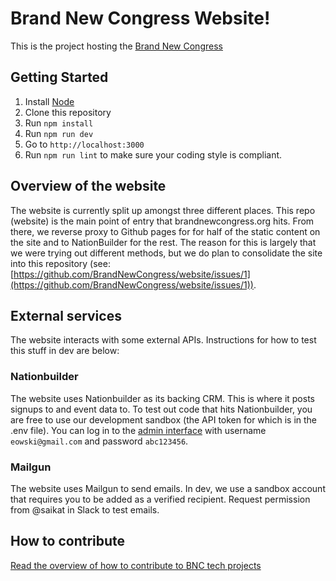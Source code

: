 # Brand New Congress Website!

This is the project hosting the [Brand New Congress](http://brandnewcongress.org)

## Getting Started

1. Install [Node](https://nodejs.org/en/)
2. Clone this repository
2. Run `npm install`
3. Run `npm run dev`
4. Go to `http://localhost:3000`
5. Run `npm run lint` to make sure your coding style is compliant.

## Overview of the website

The website is currently split up amongst three different places.  This repo (website) is the main point of entry that brandnewcongress.org hits.  From there, we reverse proxy to Github pages for for half of the static content on the site and to NationBuilder for the rest.  The reason for this is largely that we were trying out different methods, but we do plan to consolidate the site into this repository (see: [https://github.com/BrandNewCongress/website/issues/1](https://github.com/BrandNewCongress/website/issues/1)).

## External services

The website interacts with some external APIs.  Instructions for how to test this stuff in dev are below:

### Nationbuilder

The website uses Nationbuilder as its backing CRM.  This is where it posts signups to and event data to. To test out code that hits Nationbuilder, you are free to use our development sandbox (the API token for which is in the .env file).  You can log in to the [admin interface](https://evanowski.nationbuilder.com/admin) with username `eowski@gmail.com` and password `abc123456`.

### Mailgun

The website uses Mailgun to send emails.  In dev, we use a sandbox account that requires you to be added as a verified recipient.  Request permission from @saikat in Slack to test emails.

## How to contribute

[Read the overview of how to contribute to BNC tech projects](https://github.com/BrandNewCongress/welcome)
